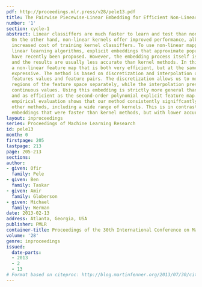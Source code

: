 ```yaml
---
pdf: http://proceedings.mlr.press/v28/pele13.pdf
title: The Pairwise Piecewise-Linear Embedding for Efficient Non-Linear Classification
number: '1'
section: cycle-1
abstract: Linear classiffers are much faster to learn and test than non-linear ones.
  On the other hand, non-linear kernels offer improved performance, albeit at the
  increased cost of training kernel classiffers. To use non-linear mappings with efficient
  linear learning algorithms, explicit embeddings that approximate popular kernels
  have recently been proposed. However, the embedding process itself is often costly
  and the results are usually less accurate than kernel methods. In this work we propose
  a non-linear feature map that is both very efficient, but at the same time highly
  expressive. The method is based on discretization and interpolation of individual
  features values and feature pairs. The discretization allows us to model different
  regions of the feature space separately, while the interpolation preserves the original
  continuous values. Using this embedding is strictly more general than a linear model
  and as efficient as the second-order polynomial explicit feature map. An extensive
  empirical evaluation shows that our method consistently signiffcantly outperforms
  other methods, including a wide range of kernels. This is in contrast to other proposed
  embeddings that were faster than kernel methods, but with lower accuracy.
layout: inproceedings
series: Proceedings of Machine Learning Research
id: pele13
month: 0
firstpage: 205
lastpage: 213
page: 205-213
sections: 
author:
- given: Ofir
  family: Pele
- given: Ben
  family: Taskar
- given: Amir
  family: Globerson
- given: Michael
  family: Werman
date: 2013-02-13
address: Atlanta, Georgia, USA
publisher: PMLR
container-title: Proceedings of the 30th International Conference on Machine Learning
volume: '28'
genre: inproceedings
issued:
  date-parts:
  - 2013
  - 2
  - 13
# Format based on citeproc: http://blog.martinfenner.org/2013/07/30/citeproc-yaml-for-bibliographies/
---
```

